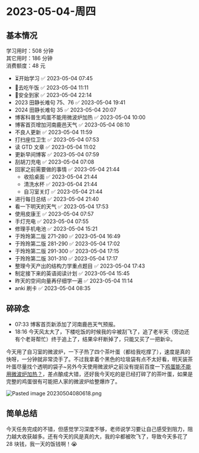 # 2023-05-04-周四

## 基本情况

学习用时：508 分钟  
其它用时：186 分钟  
消费额度：48 元

-   ⏳开始学习 ✅ 2023-05-04 07:45
-   🍕去吃午饭 ✅ 2023-05-04 11:11
-   📍安全到家 ✅ 2023-05-04 22:14
-   2023 田静长难句 75、76 ✅ 2023-05-04 19:41
-   2024 田静长难句 35 ✅ 2023-05-04 20:07
-   博客科普生鸡蛋不能用微波炉加热 ✅ 2023-05-04 10:00
-   博客首页增加河南鹿邑天气 ✅ 2023-05-04 08:10
-   不良人更新 ✅ 2023-05-04 11:59
-   打扫座位卫生 ✅ 2023-05-04 07:53
-   读 GTD 文章 ✅ 2023-05-04 11:02
-   更新早间博客 ✅ 2023-05-04 07:59
-   刮胡刀充电 ✅ 2023-05-04 07:08
-   回家之前需要做的事情 ✅ 2023-05-04 21:44
    -   收拾桌面 ✅ 2023-05-04 21:44
    -   清洗水杯 ✅ 2023-05-04 21:44
    -   自习室关灯 ✅ 2023-05-04 21:44
-   进行每日总结 ✅ 2023-05-04 21:40
-   看一下明天的天气 ✅ 2023-05-04 17:53
-   使用皮康王 ✅ 2023-05-04 07:57
-   手灯充电 ✅ 2023-05-04 07:55
-   修理手机电池 ✅ 2023-05-04 15:21
-   于玲玲第二版 271-280 ✅ 2023-05-04 16:49
-   于玲玲第二版 281-290 ✅ 2023-05-04 17:02
-   于玲玲第二版 291-300 ✅ 2023-05-04 17:15
-   于玲玲第二版 301-310 ✅ 2023-05-04 17:17
-   整理今天产出的结构力学重点题目 ✅ 2023-05-04 17:43
-   制定接下来的英语阅读计划 ✅ 2023-05-04 15:45
-   昨天的空间向量再仔细学一遍 ✅ 2023-05-04 11:14
-   anki 刷卡 ✅ 2023-05-04 08:35

## 碎碎念

- 07:33 博客首页新添加了河南鹿邑天气预报。
- 18:16 今天风太大了，下楼吃饭的时候我的伞被刮飞了，追了老半天（旁边还有个老哥帮忙）终于追上了，结果伞杆断掉了，只能又买了一把新伞。

今天用了自习室的微波炉，一下子热了四个茶叶蛋（都给我吃撑了），速度是真的快呀，一分钟就非常烫手了。不过我拿着个黑色的垃圾袋有点不太好看，明天装茶叶蛋尽量找个透明的袋子~另外今天使用微波炉之前没有提前百度一下[鸡蛋能不能用微波炉加热？](鸡蛋能不能用微波炉加热？.md)，差点酿成大错，还好我今天吃的是已经打碎了的茶叶蛋，如果是完整的鸡蛋很有可能把人家的微波炉给整爆炸了。

![Pasted image 20230504080618.png](Pasted%20image%2020230504080618.png)

## 简单总结

今天任务完成的不错，但感觉学习深度不够，老师说学习要让自己感受到阻力，阻力越大收获越多。还有今天的风是真的大，我的伞都被吹飞了，导致今天多花了 28 块钱，我一天的饭钱啊！😭
